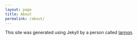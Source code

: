 ```yaml
---
layout: page
title: About
permalink: /about/
---
```


This site was generated using Jekyll by a person called [lannon](http://github.com/lannon).
